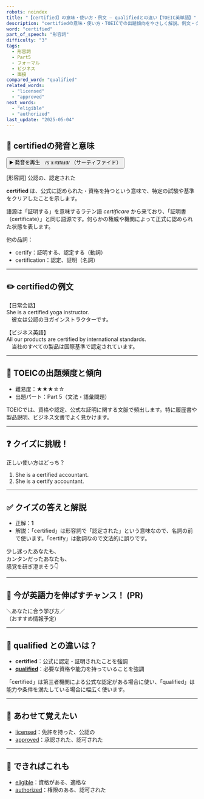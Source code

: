 ```yaml
---
robots: noindex
title: "【certified】の意味・使い方・例文 ― qualifiedとの違い【TOEIC英単語】"
description: "certifiedの意味・使い方・TOEICでの出題傾向をやさしく解説。例文・クイズ付きでqualifiedとの違いもわかりやすく学べます。"
word: "certified"
part_of_speech: "形容詞"
difficulty: "3"
tags:
  - 形容詞
  - Part5
  - フォーマル
  - ビジネス
  - 面接
compared_word: "qualified"
related_words:
  - "licensed"
  - "approved"
next_words:
  - "eligible"
  - "authorized"
last_update: "2025-05-04"
---
```


## 🔰 certifiedの発音と意味

<button class="play-audio" onclick="playTTS('certified')">
  <span class="play-audio-main">
    ▶️ 発音を再生　/sˈɜːrtɪfaɪd/
  </span>
  <span class="play-audio-sub">
    （サーティファイド）
  </span>
</button>

[形容詞] 公認の、認定された

**certified** は、公式に認められた・資格を持つという意味で、特定の試験や基準をクリアしたことを示します。

語源は「証明する」を意味するラテン語 *certificare* から来ており、「証明書（certificate）」と同じ語源です。何らかの権威や機関によって正式に認められた状態を表します。

他の品詞：  
- certify：証明する、認定する（動詞）
- certification：認定、証明（名詞）

---

## ✏️ certifiedの例文

【日常会話】  
She is a certified yoga instructor.  
　彼女は公認のヨガインストラクターです。

【ビジネス英語】  
All our products are certified by international standards.  
　当社のすべての製品は国際基準で認定されています。

---

## 🎯 TOEICの出題頻度と傾向

- 難易度：★★★☆☆
- 出題パート：Part 5（文法・語彙問題）

TOEICでは、資格や認定、公式な証明に関する文脈で頻出します。特に履歴書や製品説明、ビジネス文書でよく見かけます。

---

## ❓ クイズに挑戦！

正しい使い方はどっち？

1. She is a certified accountant.  
2. She is a certify accountant.

---

## ✅ クイズの答えと解説

- 正解：**1**
- 解説：「certified」は形容詞で「認定された」という意味なので、名詞の前で使います。「certify」は動詞なので文法的に誤りです。

少し迷ったあなたも、  
カンタンだったあなたも、  
感覚を研ぎ澄まそう👇️

---

## 🚀 今が英語力を伸ばすチャンス！ (PR)

<div class="info-center">
＼あなたに合う学び方／<br>  
（おすすめ情報予定）
</div>

---

## 🤔  qualified との違いは？

- **certified**：公式に認定・証明されたことを強調
- **[qualified](/word/qualified)**：必要な資格や能力を持っていることを強調

「certified」は第三者機関による公式な認定がある場合に使い、「qualified」は能力や条件を満たしている場合に幅広く使います。

---

## 🧩 あわせて覚えたい

- [licensed](/word/licensed)：免許を持った、公認の
- [approved](/word/approved)：承認された、認可された

---

## 📖 できればこれも

- [eligible](/word/eligible)：資格がある、適格な
- [authorized](/word/authorized)：権限のある、認可された

<!-- cvid: aid39_bid03 -->
